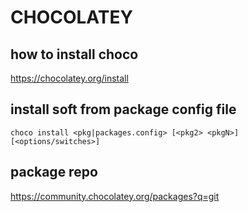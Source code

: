 # CHOCOLATEY

## how to install choco
https://chocolatey.org/install

## install soft from package config file
```choco install <pkg|packages.config> [<pkg2> <pkgN>] [<options/switches>]```

## package repo
https://community.chocolatey.org/packages?q=git